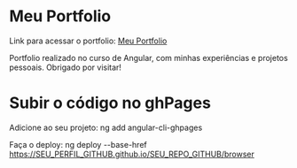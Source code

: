 # Meu Portfolio

Link para acessar o portfolio: [Meu Portfolio](https://luks-santos.github.io/meu-portfolio-angular)

Portfolio realizado no curso de Angular, com minhas experiências e projetos pessoais. Obrigado por visitar!

# Subir o código no ghPages

Adicione ao seu projeto: ng add angular-cli-ghpages

Faça o deploy: ng deploy --base-href https://SEU_PERFIL_GITHUB.github.io/SEU_REPO_GITHUB/browser
